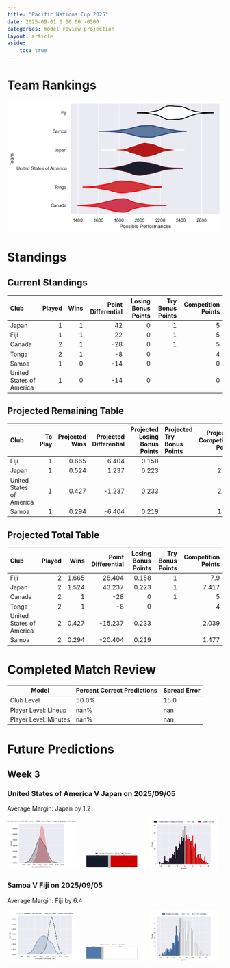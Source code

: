 ```yaml
---  
title: "Pacific Nations Cup 2025"  
date: 2025-09-01 6:00:00 -0500  
categories: model review projection  
layout: article  
aside:  
    toc: true  
---
```

# Team Rankings


![Club Rankings](plots/rankings_Pacific_Nations_Cup_2025.png)
# Standings

## Current Standings


| Club                     |   Played |   Wins |   Point Differential |   Losing Bonus Points |   Try Bonus Points |   Competition Points |
|:-------------------------|---------:|-------:|---------------------:|----------------------:|-------------------:|---------------------:|
| Japan                    |        1 |      1 |                   42 |                     0 |                  1 |                    5 |
| Fiji                     |        1 |      1 |                   22 |                     0 |                  1 |                    5 |
| Canada                   |        2 |      1 |                  -28 |                     0 |                  1 |                    5 |
| Tonga                    |        2 |      1 |                   -8 |                     0 |                    |                    4 |
| Samoa                    |        1 |      0 |                  -14 |                     0 |                    |                    0 |
| United States of America |        1 |      0 |                  -14 |                     0 |                    |                    0 |



## Projected Remaining Table


| Club                     |   To Play |   Projected Wins |   Projected Differential |   Projected Losing Bonus Points | Projected Try Bonus Points   |   Projected Competition Points |
|:-------------------------|----------:|-----------------:|-------------------------:|--------------------------------:|:-----------------------------|-------------------------------:|
| Fiji                     |         1 |            0.665 |                    6.404 |                           0.158 |                              |                          2.9   |
| Japan                    |         1 |            0.524 |                    1.237 |                           0.223 |                              |                          2.417 |
| United States of America |         1 |            0.427 |                   -1.237 |                           0.233 |                              |                          2.039 |
| Samoa                    |         1 |            0.294 |                   -6.404 |                           0.219 |                              |                          1.477 |



## Projected Total Table


| Club                     |   Played |   Wins |   Point Differential |   Losing Bonus Points |   Try Bonus Points |   Competition Points |
|:-------------------------|---------:|-------:|---------------------:|----------------------:|-------------------:|---------------------:|
| Fiji                     |        2 |  1.665 |               28.404 |                 0.158 |                  1 |                7.9   |
| Japan                    |        2 |  1.524 |               43.237 |                 0.223 |                  1 |                7.417 |
| Canada                   |        2 |  1     |              -28     |                 0     |                  1 |                5     |
| Tonga                    |        2 |  1     |               -8     |                 0     |                    |                4     |
| United States of America |        2 |  0.427 |              -15.237 |                 0.233 |                    |                2.039 |
| Samoa                    |        2 |  0.294 |              -20.404 |                 0.219 |                    |                1.477 |



# Completed Match Review


| Model | Percent Correct Predictions | Spread Error |
| ------ | ------ | ------ |
| Club Level | 50.0% | 15.0 |
| Player Level: Lineup | nan% | nan |
| Player Level: Minutes | nan% | nan |


# Future Predictions

## Week 3

### United States of America V Japan on 2025/09/05


Average Margin: Japan by 1.2

<p float="left">
<img src="plots\2025-09-05-UnitedStatesofAmerica_V_Japan_performances.png" width="32%" />
<img src="plots\2025-09-05-UnitedStatesofAmerica_V_Japan_resultbar.png" width="32%" />
<img src="plots\2025-09-05-UnitedStatesofAmerica_V_Japan_spreads.png" width="32%" />
</p>

### Samoa V Fiji on 2025/09/05


Average Margin: Fiji by 6.4

<p float="left">
<img src="plots\2025-09-05-Samoa_V_Fiji_performances.png" width="32%" />
<img src="plots\2025-09-05-Samoa_V_Fiji_resultbar.png" width="32%" />
<img src="plots\2025-09-05-Samoa_V_Fiji_spreads.png" width="32%" />
</p>
